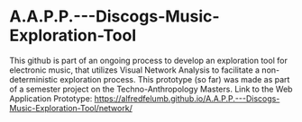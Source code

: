 # A.A.P.P.---Discogs-Music-Exploration-Tool
This github is part of an ongoing process to develop an exploration tool for electronic music, that utilizes Visual Network Analysis to facilitate a non-deterministic exploration process. This prototype (so far) was made as part of a semester project on the Techno-Anthropology Masters.
Link to the Web Application Prototype: https://alfredfelumb.github.io/A.A.P.P.---Discogs-Music-Exploration-Tool/network/
